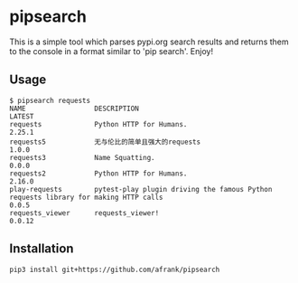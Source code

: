 # pipsearch

This is a simple tool which parses pypi.org search results and returns them to the console in a format similar to 'pip search'. Enjoy!

## Usage

```
$ pipsearch requests
NAME                 DESCRIPTION                                                                                                   LATEST
requests             Python HTTP for Humans.                                                                                       2.25.1
requests5            无与伦比的简单且强大的requests                                                                                            1.0.0
requests3            Name Squatting.                                                                                                0.0.0
requests2            Python HTTP for Humans.                                                                                       2.16.0
play-requests        pytest-play plugin driving the famous Python requests library for making HTTP calls                            0.0.5
requests_viewer      requests_viewer!                                                                                              0.0.12
```

## Installation

```
pip3 install git+https://github.com/afrank/pipsearch
```
